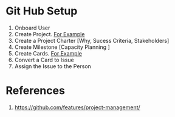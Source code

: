# Git Hub Setup 

1. Onboard  User 
1. Create Project. [For Example](https://github.com/rajasoun/gophers/projects)
1. Create a Project Charter [Why, Sucess Criteria, Stakeholders]
1. Create Milestone [Capacity Planning ]
1. Create Cards. [For Example](https://github.com/rajasoun/gophers/projects/1)
1. Convert a Card to Issue 
1. Assign the Issue to the Person

# References 
1. https://github.com/features/project-management/
